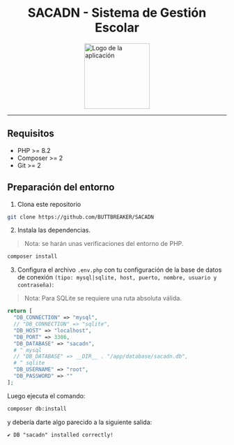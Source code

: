 <h1 style="text-align: center">SACADN - Sistema de Gestión Escolar</h1>

<picture style="display: flex; justify-content: center">
  <img src="https://raw.githubusercontent.com/BUTTBREAKER/SACADN/main/Sacadn.ico" alt="Logo de la aplicación" height="150" />
</picture>

---

## Requisitos

- PHP >= 8.2
- Composer >= 2
- Git >= 2

## Preparación del entorno

1. Clona este repositorio
```bash
git clone https://github.com/BUTTBREAKER/SACADN
```

2. Instala las dependencias.
> Nota: se harán unas verificaciones del entorno de PHP.
```bash
composer install
```

3. Configura el archivo `.env.php` con tu configuración de la base de datos de conexión `(tipo: mysql|sqlite, host, puerto, nombre, usuario y contraseña)`:
> Nota: Para SQLite se requiere una ruta absoluta válida.
```php
return [
  "DB_CONNECTION" => "mysql",
  // "DB_CONNECTION" => "sqlite",
  "DB_HOST" => "localhost",
  "DB_PORT" => 3306,
  "DB_DATABASE" => "sacadn",
  # ^ mysql
  // "DB_DATABASE" => __DIR__ . "/app/database/sacadn.db",
  # ^ sqlite
  "DB_USERNAME" => "root",
  "DB_PASSWORD" => ""
];
```

Luego ejecuta el comando:
```bash
composer db:install
```

y debería darte algo parecido a la siguiente salida:
```
✔️ DB "sacadn" installed correctly!
```
